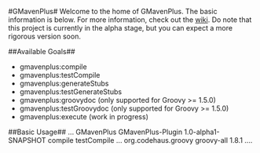 #GMavenPlus#
Welcome to the home of GMavenPlus.  The basic information is below.  For more information, check out the [wiki](http://github.com/keeganwitt/GMavenPlus/wiki).
Do note that this project is currently in the alpha stage, but you can expect a more rigorous version soon.

##Available Goals##
* gmavenplus:compile
* gmavenplus:testCompile
* gmavenplus:generateStubs
* gmavenplus:testGenerateStubs
* gmavenplus:groovydoc (only supported for Groovy >= 1.5.0)
* gmavenplus:testGroovydoc (only supported for Groovy >= 1.5.0)
* gmavenplus:execute (work in progress)

##Basic Usage##
    <project>
      ...
      <build>
        <plugins>
          <plugin>
            <groupId>GMavenPlus</groupId>
            <artifactId>GMavenPlus-Plugin</artifactId>
            <version>1.0-alpha1-SNAPSHOT</version>
            <executions>
              <execution>
                <goals>
                  <goal>compile</goal>
                  <goal>testCompile</goal>
                </goals>
              </execution>
            </executions>
          </plugin>
          ...
        </plugins>
      </build>
      <dependencies>
        <dependency>
          <groupId>org.codehaus.groovy</groupId>
          <artifactId>groovy-all</artifactId>
          <!-- any version of Groovy should work here -->
          <version>1.8.1</version>
        </dependency>
        ....
      </dependencies>
    </project>
